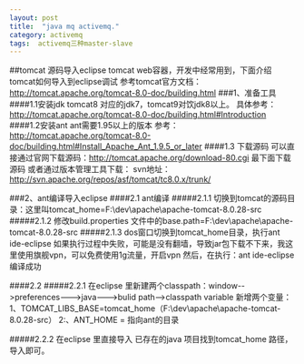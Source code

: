 ```yaml
---
layout: post
title:  "java mq activemq."
category: activemq
tags:  activemq三种master-slave
---
```


##tomcat 源码导入eclipse
tomcat web容器，开发中经常用到，下面介绍tomcat如何导入到eclipse调试
参考tomcat官方文档：http://tomcat.apache.org/tomcat-8.0-doc/building.html
###1、准备工具
####1.1安装jdk
tomcat8 对应的jdk7，tomcat9对饮jdk8以上。
具体参考：http://tomcat.apache.org/tomcat-8.0-doc/building.html#Introduction
####1.2安装ant
ant需要1.95以上的版本
参考：http://tomcat.apache.org/tomcat-8.0-doc/building.html#Install_Apache_Ant_1.9.5_or_later
####1.3 下载源码
可以直接通过官网下载源码：http://tomcat.apache.org/download-80.cgi 最下面下载源码
或者通过版本管理工具下载：
svn地址： http://svn.apache.org/repos/asf/tomcat/tc8.0.x/trunk/

###2、ant编译导入eclipse
####2.1 ant编译
#####2.1.1 
切换到tomcat的源码目录：这里叫tomcat_home=F:\dev\apache\apache-tomcat-8.0.28-src
#####2.1.2
修改build.properties 文件中的base.path=F:\dev\apache\apache-tomcat-8.0.28-src
#####2.1.3
dos窗口切换到tomcat_home目录，执行ant ide-eclipse
如果执行过程中失败，可能是没有翻墙，导致jar包下载不下来，我这里使用旗舰vpn，可以免费使用1g流量，开启vpn
然后，在执行：ant ide-eclipse 编译成功

####2.2
#####2.2.1
在eclipse 里新建两个classpath：window-->preferences--->java--->bulid path-->classpath variable
新增两个变量：1、TOMCAT_LIBS_BASE=tomcat_home（F:\dev\apache\apache-tomcat-8.0.28-src）
2:、ANT_HOME = 指向ant的目录

#####2.2.2
在eclipse 里直接导入 已存在的java 项目找到tomcat_home 路径，导入即可。














